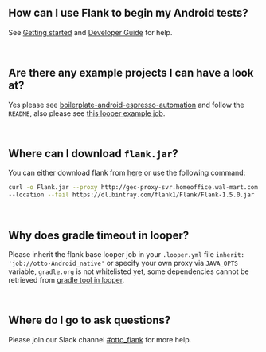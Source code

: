 ## How can I use Flank to begin my Android tests?

See [Getting started](https://gecgithub01.walmart.com/otto/docs/blob/new-portal/Functional%20Testing/Native%20Android/JAVA/GettingStarted.md) and [Developer Guide](https://gecgithub01.walmart.com/otto/docs/blob/new-portal/Functional%20Testing/Native%20Android/JAVA/DeveloperGuide.md) for help.

<br>

## Are there any example projects I can have a look at?

Yes please see [boilerplate-android-espresso-automation](https://gecgithub01.walmart.com/otto/boilerplate-android-espresso-automation/tree/looper) and follow the `README`, also please see [this looper example job](https://ci.walmart.com/view/Mobile%20looper%20test/job/boilerplate-android-espresso-automation/). 

<br>

## Where can I download `flank.jar`?

You can either download flank from [here](https://dl.bintray.com/flank1/Flank/Flank-1.5.0.jar) or use the following command:

``` bash
curl -o Flank.jar --proxy http://gec-proxy-svr.homeoffice.wal-mart.com:8080/ \
--location --fail https://dl.bintray.com/flank1/Flank/Flank-1.5.0.jar
```

<br>

## Why does gradle timeout in looper?

Please inherit the flank base looper job in your `.looper.yml` file `inherit: 'job://otto-Android_native'` or specify your own proxy via `JAVA_OPTS` variable, `gradle.org` is not whitelisted yet, some dependencies cannot be retrieved from [gradle tool in looper](http://looper.walmart.com/docs/tools/gradle.html).

<br>

## Where do I go to ask questions?

Please join our Slack channel [#otto_flank](https://walmart.slack.com/messages/otto_flank) for more help.